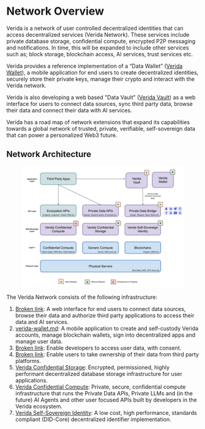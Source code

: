 # Network Overview

Verida is a network of user controlled decentralized identities that can access decentralized services (Verida Network). These services include private database storage, confidential compute, encrypted P2P messaging and notifications. In time, this will be expanded to include other services such as; block storage, blockchain access, AI services, trust services etc.

Verida provides a reference implementation of a “Data Wallet” ([Verida Wallet](verida-wallet.md)), a mobile application for end users to create decentralized identities, securely store their private keys, manage their crypto and interact with the Verida network.

Verida is also developing a web based "Data Vault" ([Verida Vault](broken-reference)) as a web interface for users to connect data sources, sync third party data, browse their data and connect their data with AI services.

Verida has a road map of network extensions that expand its capabilities towards a global network of trusted, private, verifiable, self-sovereign data that can power a personalized Web3 future.

## Network Architecture

<figure><img src=".gitbook/assets/Verida Self-Sovereign Infrastructure.jpg" alt=""><figcaption></figcaption></figure>

The Verida Network consists of the following infrastructure:

1. [Broken link](broken-reference "mention"): A web interface for end users to connect data sources, browse their data and authorize third party applications to access their data and AI services.
2. [verida-wallet.md](verida-wallet.md "mention"): A mobile application to create and self-custody Verida accounts, manage blockchain wallets, sign into decentralized apps and manage user data.
3. [Broken link](broken-reference "mention"): Enable developers to access user data, with consent.
4. [Broken link](broken-reference "mention"): Enable users to take ownership of their data from third party platforms.
5. [Verida Confidential Storage](protocol/concepts/data-storage.md): Encrypted, permissioned, highly performant decentralized database storage infrastructure for user applications.
6. [Verida Confidential Compute](protocol/concepts/confidential-compute.md): Private, secure, confidential compute infrastructure that runs the Private Data APIs, Private LLMs and (in the future) AI Agents and other user focused APIs built by developers in the Verida ecosystem.
7. [Verida Self-Sovereign Identity](protocol/concepts/decentralized-identity.md): A low cost, high performance, standards compliant (DID-Core) decentralized identifier implementation.
